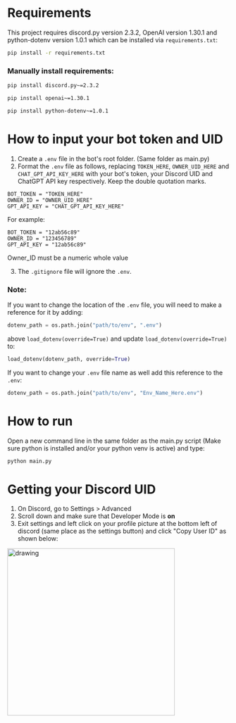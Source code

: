 # Requirements

This project requires discord.py version 2.3.2, OpenAI version 1.30.1 and python-dotenv version 1.0.1 which can be installed via `requirements.txt`:

```bash
pip install -r requirements.txt
```

### Manually install requirements:

```bash
pip install discord.py~=2.3.2
```

```bash
pip install openai~=1.30.1
```

```bash
pip install python-dotenv~=1.0.1
```

# How to input your bot token and UID

1. Create a ``.env`` file in the bot's root folder. (Same folder as main.py)
2. Format the ``.env`` file as follows, replacing ``TOKEN_HERE``, ``OWNER_UID_HERE`` and ``CHAT_GPT_API_KEY_HERE`` with your bot's token, your Discord UID and ChatGPT API key respectively. Keep the double quotation marks.
```text
BOT_TOKEN = "TOKEN_HERE"
OWNER_ID = "OWNER_UID_HERE"
GPT_API_KEY = "CHAT_GPT_API_KEY_HERE"
```
For example:
```text
BOT_TOKEN = "12ab56c89"
OWNER_ID = "123456789"
GPT_API_KEY = "12ab56c89"
```
Owner_ID must be a numeric whole value

3. The ``.gitignore`` file will ignore the ``.env``.<br>

### Note:

If you want to change the location of the ``.env`` file, you will need to make a reference for it by adding:
```python
dotenv_path = os.path.join("path/to/env", ".env")
```

above ``load_dotenv(override=True)`` and update ``load_dotenv(override=True)`` to:
```python
load_dotenv(dotenv_path, override=True)
```

If you want to change your ``.env`` file name as well add this reference to the ``.env``:
```python
dotenv_path = os.path.join("path/to/env", "Env_Name_Here.env")
```

# How to run

Open a new command line in the same folder as the main.py script (Make sure python is installed and/or your python venv is active) and type:
```bash
python main.py
```

# Getting your Discord UID
1. On Discord, go to Settings > Advanced
2. Scroll down and make sure that Developer Mode is **on**
3. Exit settings and left click on your profile picture at the bottom left of discord (same place as the settings button) and click "Copy User ID" as shown below:

<img src="https://github.com/Alby084/Discord-GPT-Api-Bot/assets/99786431/a6de8ccb-206b-4656-abe2-35bb36751f7f" alt="drawing" width="380"/>
